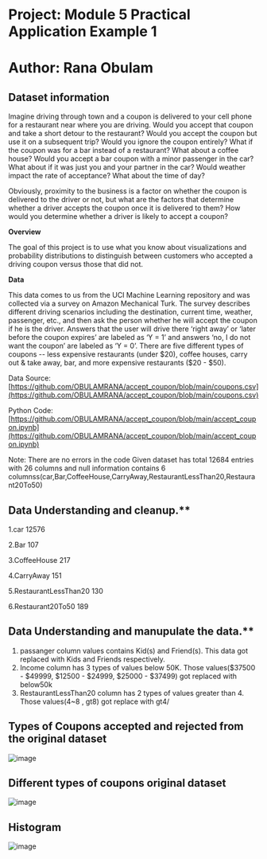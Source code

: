 Project: Module 5 Practical Application Example 1
===

# Author: Rana Obulam

Dataset information
---
Imagine driving through town and a coupon is delivered to your cell phone for a restaurant near where you are driving. Would you accept that coupon and take a short detour to the restaurant? Would you accept the coupon but use it on a subsequent trip? Would you ignore the coupon entirely? What if the coupon was for a bar instead of a restaurant? What about a coffee house? Would you accept a bar coupon with a minor passenger in the car? What about if it was just you and your partner in the car? Would weather impact the rate of acceptance? What about the time of day?

Obviously, proximity to the business is a factor on whether the coupon is delivered to the driver or not, but what are the factors that determine whether a driver accepts the coupon once it is delivered to them? How would you determine whether a driver is likely to accept a coupon?

**Overview**

The goal of this project is to use what you know about visualizations and probability distributions to distinguish between customers who accepted a driving coupon versus those that did not.

**Data**

This data comes to us from the UCI Machine Learning repository and was collected via a survey on Amazon Mechanical Turk. The survey describes different driving scenarios including the destination, current time, weather, passenger, etc., and then ask the person whether he will accept the coupon if he is the driver. Answers that the user will drive there ‘right away’ or ‘later before the coupon expires’ are labeled as ‘Y = 1’ and answers ‘no, I do not want the coupon’ are labeled as ‘Y = 0’.  There are five different types of coupons -- less expensive restaurants (under \$20), coffee houses, carry out & take away, bar, and more expensive restaurants (\$20 - $50).

Data Source: [https://github.com/OBULAMRANA/accept_coupon/blob/main/coupons.csv](https://github.com/OBULAMRANA/accept_coupon/blob/main/coupons.csv)

Python Code: [https://github.com/OBULAMRANA/accept_coupon/blob/main/accept_coupon.ipynb](https://github.com/OBULAMRANA/accept_coupon/blob/main/accept_coupon.ipynb)

Note: There are no errors in the code
Given dataset has total 12684 entries with 26 columns and null information contains 6 columnss(car,Bar,CoffeeHouse,CarryAway,RestaurantLessThan20,Restaurant20To50)

Data Understanding  and cleanup.**
---

1.car	12576

2.Bar	107

3.CoffeeHouse	217

4.CarryAway	151

5.RestaurantLessThan20	130

6.Restaurant20To50	189

Data Understanding  and manupulate the data.**
---
 1. passanger column values contains Kid(s) and Friend(s). This data got replaced with Kids and Friends respectively.
 2. Income column has 3 types of values below 50K. Those values($37500 - $49999, $12500 - $24999, $25000 - $37499) got replaced with below50k
 3. RestaurantLessThan20 column has 2 types of values greater than 4. Those values(4~8 , gt8) got replace with gt4/

 Types of Coupons accepted and rejected from the original dataset  
---
![image](https://github.com/user-attachments/assets/ec3700f9-d9d9-45d9-a20b-33bbb85f765c)

Different types of coupons original dataset  
---
 ![image](https://github.com/user-attachments/assets/c8ae0579-e3e4-4767-b677-1eacc86e354f)

Histogram 
---
![image](https://github.com/user-attachments/assets/ce3b9745-0d3f-4b7a-b693-9080f3b10ce0)


